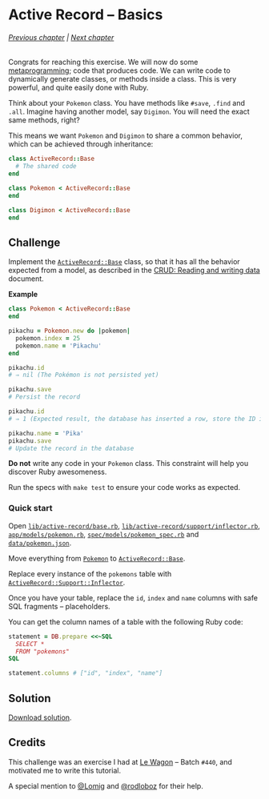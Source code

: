 # Active Record – Basics

###### [Previous chapter](../03-testing-with-rspec) | [Next chapter](../05-active-record-associations-basics)

Congrats for reaching this exercise.  We will now do some [metaprogramming]; code that produces code.
We can write code to dynamically generate classes, or methods inside a class.
This is very powerful, and quite easily done with Ruby.

[Metaprogramming]: https://en.wikipedia.org/wiki/Metaprogramming

Think about your `Pokemon` class.  You have methods like `#save`, `.find` and `.all`.
Imagine having another model, say `Digimon`.  You will need the exact same methods, right?

This means we want `Pokemon` and `Digimon` to share a common behavior, which can be achieved through inheritance:

``` ruby
class ActiveRecord::Base
  # The shared code
end

class Pokemon < ActiveRecord::Base
end

class Digimon < ActiveRecord::Base
end
```

## Challenge

Implement the [`ActiveRecord::Base`] class, so that it has all the behavior expected from a model, as described in the [CRUD: Reading and writing data] document.

[`ActiveRecord::Base`]: lib/active-record/base.rb
[CRUD: Reading and writing data]: https://guides.rubyonrails.org/active_record_basics.html#crud-reading-and-writing-data

**Example**

``` ruby
class Pokemon < ActiveRecord::Base
end

pikachu = Pokemon.new do |pokemon|
  pokemon.index = 25
  pokemon.name = 'Pikachu'
end

pikachu.id
# ⇒ nil (The Pokémon is not persisted yet)

pikachu.save
# Persist the record

pikachu.id
# ⇒ 1 (Expected result, the database has inserted a row, store the ID in memory)

pikachu.name = 'Pika'
pikachu.save
# Update the record in the database
```

**Do not** write any code in your `Pokemon` class.
This constraint will help you discover Ruby awesomeness.

Run the specs with `make test` to ensure your code works as expected.

### Quick start

Open [`lib/active-record/base.rb`], [`lib/active-record/support/inflector.rb`], [`app/models/pokemon.rb`], [`spec/models/pokemon_spec.rb`] and [`data/pokemon.json`].

[`lib/active-record/base.rb`]: lib/active-record/base.rb
[`lib/active-record/support/inflector.rb`]: lib/active-record/support/inflector.rb
[`app/models/pokemon.rb`]: app/models/pokemon.rb
[`spec/models/pokemon_spec.rb`]: spec/models/pokemon_spec.rb
[`data/pokemon.json`]: data/pokemon.json

Move everything from [`Pokemon`] to [`ActiveRecord::Base`].

[`Pokemon`]: ../solved/02-crud-basics/app/models/pokemon.rb
[`ActiveRecord::Base`]: lib/active-record/base.rb

Replace every instance of the `pokemons` table with [`ActiveRecord::Support::Inflector`].

[`ActiveRecord::Support::Inflector`]: lib/active-record/support/inflector.rb

Once you have your table, replace the `id`, `index` and `name` columns with safe SQL fragments – placeholders.

You can get the column names of a table with the following Ruby code:

``` ruby
statement = DB.prepare <<~SQL
  SELECT *
  FROM "pokemons"
SQL

statement.columns # ["id", "index", "name"]
```

## Solution

[Download solution].

[Download solution]: ../solved/04-active-record-basics

## Credits

This challenge was an exercise I had at [Le Wagon] – Batch `#440`, and motivated me to write this tutorial.

[Le Wagon]: https://lewagon.com

A special mention to [@Lomig] and [@rodloboz] for their help.

[@Lomig]: https://github.com/Lomig
[@rodloboz]: https://github.com/rodloboz

